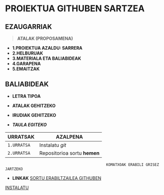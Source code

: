 # PROIEKTUA GITHUBEN SARTZEA

## EZAUGARRIAK

> **ATALAK (PROPOSAMENA)**

* **1.PROIEKTUA AZALDU: SARRERA**
* **2.HELBURUAK**
* **3.MATERIALA ETA BALIABIDEAK**
* **4.GARAPENA**
* **5.EMAITZAK**


## BALIABIDEAK

* **LETRA TIPOA**

* **ATALAK GEHITZEKO**

* **IRUDIAK GEHITZEKO**


* ***TAULA EGITEKO***

| URRATSAK | AZALPENA |
| --- | --- |
| `1.URRATSA` | Instalatu *git* |
| `2.URRATSA` | Repositorioa sortu **hemen**|

                                                  KOMATXOAK ERABILI GRISEZ JARTZEKO

* **LINKAK**
[SORTU ERABILTZAILEA GITHUBEN](https://github.com/)

[INSTALATU](https://github.com/leirerodriguez/GITHUB/blob/main/REPOSITORIOA%20SORTZEKO.txt)
